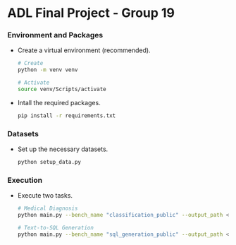 # ADL Final Project - Group 19

### Environment and Packages
- Create a virtual environment (recommended).
  ```bash
  # Create
  python -m venv venv

  # Activate
  source venv/Scripts/activate
  ```
- Intall the required packages.
  ```bash
  pip install -r requirements.txt
  ```

### Datasets
- Set up the necessary datasets.
  ```bash
  python setup_data.py
  ```

### Execution
- Execute two tasks.
  ```bash
  # Medical Diagnosis
  python main.py --bench_name "classification_public" --output_path <path_to_save_csv>

  # Text-to-SQL Generation
  python main.py --bench_name "sql_generation_public" --output_path <path_to_save_csv>
  ```

